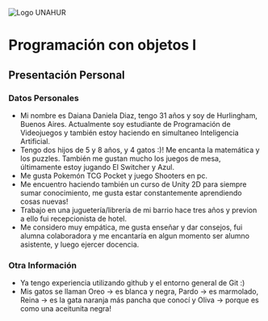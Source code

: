 ![Logo UNAHUR](./UNAHUR.png)

# Programación con objetos I
## Presentación Personal

### Datos Personales
- Mi nombre es Daiana Daniela Diaz, tengo 31 años y soy de Hurlingham, Buenos Aires. Actualmente soy estudiante de Programación de Videojuegos y también estoy haciendo en simultaneo Inteligencia Artificial.
- Tengo dos hijos de 5 y 8 años, y 4 gatos :)! Me encanta la matemática y los puzzles. También me gustan mucho los juegos de mesa, últimamente estoy jugando El Switcher y Azul.
- Me gusta Pokemón TCG Pocket y juego Shooters en pc.
- Me encuentro haciendo también un curso de Unity 2D para siempre sumar conocimiento, me gusta estar constantemente aprendiendo cosas nuevas!
- Trabajo en una juguetería/librería de mi barrio hace tres años y previon a ello fui recepcionista de hotel.
- Me considero muy empática, me gusta enseñar y dar consejos, fui alumna colaboradora y me encantaría en algun momento ser alumno asistente, y luego ejercer docencia.

### Otra Información
- Ya tengo experiencia utilizando github y el entorno general de Git :) 
- Mis gatos se llaman Oreo -> es blanca y negra, Pardo -> es marmolado, Reina -> es la gata naranja más pancha que conocí y Oliva -> porque es como una aceitunita negra!
